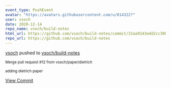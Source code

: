 ```yaml
---
event_type: PushEvent
avatar: "https://avatars.githubusercontent.com/u/814322?"
user: vsoch
date: 2020-12-14
repo_name: vsoch/build-notes
html_url: https://github.com/vsoch/build-notes/commit/32aa9143edd2cc3081ec0c8ee673be1727488552
repo_url: https://github.com/vsoch/build-notes
---
```


<a href='https://github.com/vsoch' target='_blank'>vsoch</a> pushed to <a href='https://github.com/vsoch/build-notes' target='_blank'>vsoch/build-notes</a>

<small>Merge pull request #12 from vsoch/paper/dietrich

adding dietrich paper</small>

<a href='https://github.com/vsoch/build-notes/commit/32aa9143edd2cc3081ec0c8ee673be1727488552' target='_blank'>View Commit</a>